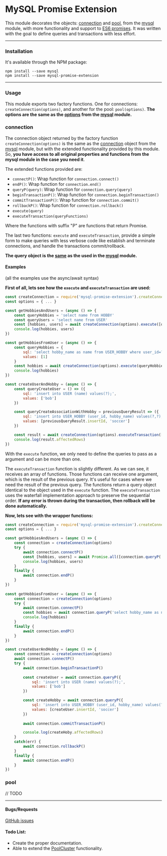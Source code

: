 # MySQL Promise Extension

This module decorates the objects: [connection](https://www.npmjs.com/package/mysql#establishing-connections) and [pool](https://www.npmjs.com/package/mysql#pooling-connections), from the [mysql](https://www.npmjs.com/package/mysql) module, with more functionality and support to [ES6 promises](https://developer.mozilla.org/en-US/docs/Web/JavaScript/Reference/Global_Objects/Promise). It was written with the goal to define queries and transactions with less effort.

----------

### Installation
It's available through the NPM package:

    npm install --save mysql
    npm install --save mysql-promise-extension

----------

### Usage
This module exports two factory functions. One for connections: `createConnection(options)`, and another for the pool: `pool(options)`. **The options are the same as the [options](https://www.npmjs.com/package/mysql#connection-options) from the [mysql](https://www.npmjs.com/package/mysql) module.**

### **connection**
The connection object returned by the factory function `createConnection(options)` is the same as the [connection](https://www.npmjs.com/package/mysql#establishing-connections) object from the [mysql](https://www.npmjs.com/package/mysql) module, but with the extended functionality provided by this module. So, **you have access to all original properties and functions from the mysql module in the case you need it**. 

The extended functions provided are:

 - `connectP()`: Wrap function for `connection.connect()`
 - `endP()`: Wrap function for `connection.end()` 
 - `queryP(query)`: Wrap function for `connection.query(query)`
 - `beginTransactionP()`: Wrap function for `connection.beginTransaction()`
 - `commitTransactionP()`: Wrap function for `connection.commit()`
 - `rollbackP()`: Wrap function for `connection.rollback()`
 - `execute(query)`
 - `executeTransaction(queryFunctions)` 

Where the functions with suffix "P" are functions that return Promise.

The last two functions: `execute` and `executeTransaction`, provide a simple form to make queries with less verbose code like establish and terminate connections, and handle the transactions commit/rollback.

**The query object is the [same](https://www.npmjs.com/package/mysql#performing-queries) as the used in the [mysql](https://www.npmjs.com/package/mysql) module.**

#### Examples
(all the examples use the async/await syntax)

**First of all, lets see how the `execute` and `executeTransaction` are used:**

```js
const createConnection = require('mysql-promise-extension').createConnection
const options = { ... }

const getHobbiesAndUsers = (async () => {
	const queryHobbies = 'select name from HOBBY'
	const queryUsers = 'select name from USER'
	const [hobbies, users] = await createConnection(options).execute([queryHobbies, queryUsers])
	console.log(hobbies, users)
})

const getHobbiesFromUser = (async () => {
	const queryHobbies = {
		sql: 'select hobby_name as name from USER_HOBBY where user_id=?',
		values: [1]
	}
	const hobbies = await createConnection(options).execute(queryHobbies)
	console.log(hobbies)
})

const createUserAndHobby = (async () => {
	const queryCreateUser = () => ({
		sql: 'insert into USER (name) values(?);',
		values: ['bob']
	})

	const queryCreateAssociationWithHobby = previousQueryResult => ({
		sql: 'insert into USER_HOBBY (user_id, hobby_name) values(?,?);',
		values: [previousQueryResult.insertId, 'soccer']
	})

	const result = await createConnection(options).executeTransaction([queryCreateUser, queryCreateAssociationWithHobby])
	console.log(result.affectedRows)
})
```

With the `execute` function, we only need to define the queries to pass as a argument and can be more than one. 

The `executeTransaction` function is slightly different. As we can see, it receives an array of functions. Those functions can receive one argument, which is the result of the previous query. It's useful for cases where we need the result of the previous query. The functions return a query object identical to the object used in the `execute` function. 
The `executeTransaction` uses the waterfall implementation approach to preserve the sequential order.
**If any error is thrown during the transaction, then rollback will be done automatically.**


**Now, lets see with the wrapper functions:**

```js
const createConnection = require('mysql-promise-extension').createConnection
const options = { ... }

const getHobbiesAndUsers = (async () => {
	const connection = createConnection(options)
	try {
		await connection.connectP()
		const [hobbies, users] = await Promise.all([connection.queryP('select name from HOBBY'), connection.queryP('select name from USER')])
		console.log(hobbies, users)
	}
	finally {
		await connection.endP()
	}
})
		
const getHobbiesFromUser = (async () => {
	const connection = createConnection(options)
	try {
		await connection.connectP()
		const hobbies = await connection.queryP('select hobby_name as name from USER_HOBBY where user_id=1')
		console.log(hobbies)
	}
	finally {
		await connection.endP()
	}
})

const createUserAndHobby = (async () => {
	const connection = createConnection(options)
	await connection.connectP()
	try {
		await connection.beginTransactionP()
		
		const createUser = await connection.queryP({
			sql: 'insert into USER (name) values(?);',
			values: ['bob']
		})

		const createHobby = await connection.queryP({
			sql: 'insert into USER_HOBBY (user_id, hobby_name) values(?,?);',
			values: [createUser.insertId, 'soccer']
		})
	
		await connection.commitTransactionP()

		console.log(createHoby.affectedRows)
	}
	catch(err) {
		await connection.rollbackP()
	}
	finally {
		await connection.endP()
	}
})
```

### **pool**
// TODO

----------
#### Bugs/Requests
[GitHub issues](https://github.com/rikmms/mysql-promise-extension/issues)

#### Todo List:
 - Create the proper documentation.
 - Able to extend the [PoolCluster](https://www.npmjs.com/package/mysql#poolcluster) functionality.



